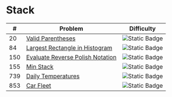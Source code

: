 # Stack

| # | Problem                                |                           Difficulty                            |
|---|----------------------------------------|:---------------------------------------------------------------:|
| 20 | [Valid Parentheses](../solutions/20_valid_parentheses.md) | ![Static Badge](https://img.shields.io/badge/Easy-brightgreen) |
| 84 | [Largest Rectangle in Histogram](../solutions/84_largest_rectangle_in_histogram.md) | ![Static Badge](https://img.shields.io/badge/Hard-red) |
| 150 | [Evaluate Reverse Polish Notation](../solutions/150_evaluate_reverse_polish_notation.md) | ![Static Badge](https://img.shields.io/badge/Medium-yellow) |
| 155 | [Min Stack](../solutions/155_min_stack.md) | ![Static Badge](https://img.shields.io/badge/Medium-yellow) |
| 739 | [Daily Temperatures](../solutions/739_daily_temperatures.md) | ![Static Badge](https://img.shields.io/badge/Medium-yellow) |
| 853 | [Car Fleet](../solutions/853_car_fleet.md) | ![Static Badge](https://img.shields.io/badge/Medium-yellow) |

